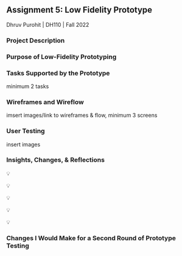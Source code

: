 ## Assignment 5: Low Fidelity Prototype

Dhruv Purohit | DH110 | Fall 2022

### Project Description

### Purpose of Low-Fidelity Prototyping

### Tasks Supported by the Prototype
minimum 2 tasks

### Wireframes and Wireflow
imsert images/link to wireframes & flow, minimum 3 screens

### User Testing
insert images

### Insights, Changes, & Reflections
:bulb: 

:bulb: 

:bulb: 

:bulb: 

:bulb: 

### Changes I Would Make for a Second Round of Prototype Testing
